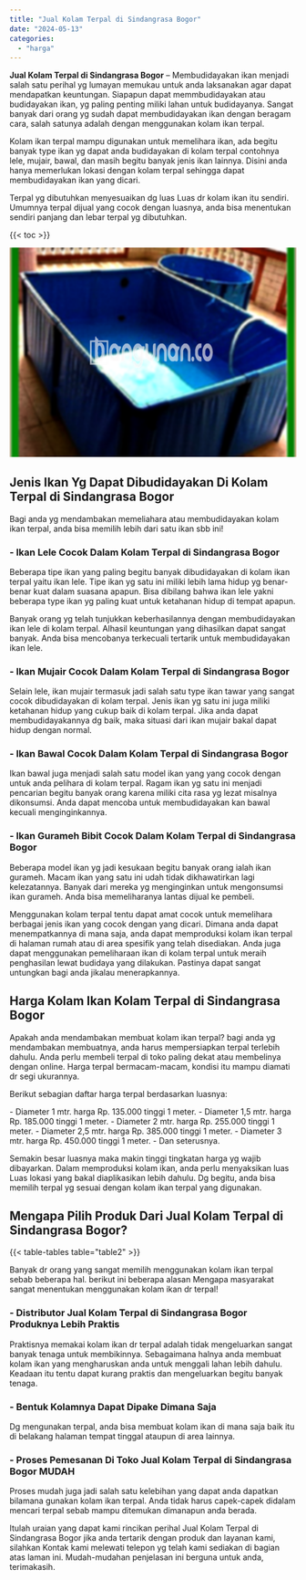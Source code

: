 ```yaml
---
title: "Jual Kolam Terpal di Sindangrasa Bogor"
date: "2024-05-13"
categories: 
  - "harga"
---
```


**Jual Kolam Terpal di Sindangrasa Bogor** – Membudidayakan ikan menjadi salah satu perihal yg lumayan memukau untuk anda laksanakan agar dapat mendapatkan keuntungan. Siapapun dapat memmbudidayakan atau budidayakan ikan, yg paling penting miliki lahan untuk budidayanya. Sangat banyak dari orang yg sudah dapat membudidayakan ikan dengan beragam cara, salah satunya adalah dengan menggunakan kolam ikan terpal.

Kolam ikan terpal mampu digunakan untuk memelihara ikan, ada begitu banyak type ikan yg dapat anda budidayakan di kolam terpal contohnya lele, mujair, bawal, dan masih begitu banyak jenis ikan lainnya. Disini anda hanya memerlukan lokasi dengan kolam terpal sehingga dapat membudidayakan ikan yang dicari.

Terpal yg dibutuhkan menyesuaikan dg luas Luas dr kolam ikan itu sendiri. Umumnya terpal dijual yang cocok dengan luasnya, anda bisa menentukan sendiri panjang dan lebar terpal yg dibutuhkan.

{{< toc >}}

![Jual Kolam Terpal di Sindangrasa Bogor](/images/jual-kolam-terpal-26.png)

## Jenis Ikan Yg Dapat Dibudidayakan Di Kolam Terpal di Sindangrasa Bogor

Bagi anda yg mendambakan memeliahara atau membudidayakan kolam ikan terpal, anda bisa memilih lebih dari satu ikan sbb ini!

### \- Ikan Lele Cocok Dalam Kolam Terpal di Sindangrasa Bogor

Beberapa tipe ikan yang paling begitu banyak dibudidayakan di kolam ikan terpal yaitu ikan lele. Tipe ikan yg satu ini miliki lebih lama hidup yg benar-benar kuat dalam suasana apapun. Bisa dibilang bahwa ikan lele yakni beberapa type ikan yg paling kuat untuk ketahanan hidup di tempat apapun.

Banyak orang yg telah tunjukkan keberhasilannya dengan membudidayakan ikan lele di kolam terpal. Alhasil keuntungan yang dihasilkan dapat sangat banyak. Anda bisa mencobanya terkecuali tertarik untuk membudidayakan ikan lele.

### \- Ikan Mujair Cocok Dalam Kolam Terpal di Sindangrasa Bogor

Selain lele, ikan mujair termasuk jadi salah satu type ikan tawar yang sangat cocok dibudidayakan di kolam terpal. Jenis ikan yg satu ini juga miliki ketahanan hidup yang cukup baik di kolam terpal. Jika anda dapat membudidayakannya dg baik, maka situasi dari ikan mujair bakal dapat hidup dengan normal.

### \- Ikan Bawal Cocok Dalam Kolam Terpal di Sindangrasa Bogor

Ikan bawal juga menjadi salah satu model ikan yang yang cocok dengan untuk anda pelihara di kolam terpal. Ragam ikan yg satu ini menjadi pencarian begitu banyak orang karena miliki cita rasa yg lezat misalnya dikonsumsi. Anda dapat mencoba untuk membudidayakan kan bawal kecuali menginginkannya.

### \- Ikan Gurameh Bibit Cocok Dalam Kolam Terpal di Sindangrasa Bogor

Beberapa model ikan yg jadi kesukaan begitu banyak orang ialah ikan gurameh. Macam ikan yang satu ini udah tidak dikhawatirkan lagi kelezatannya. Banyak dari mereka yg menginginkan untuk mengonsumsi ikan gurameh. Anda bisa memeliharanya lantas dijual ke pembeli.

Menggunakan kolam terpal tentu dapat amat cocok untuk memelihara berbagai jenis ikan yang cocok dengan yang dicari. Dimana anda dapat menempatkannya di mana saja, anda dapat memproduksi kolam ikan terpal di halaman rumah atau di area spesifik yang telah disediakan. Anda juga dapat menggunakan pemeliharaan ikan di kolam terpal untuk meraih penghasilan lewat budidaya yang dilakukan. Pastinya dapat sangat untungkan bagi anda jikalau menerapkannya.

## Harga Kolam Ikan Kolam Terpal di Sindangrasa Bogor

Apakah anda mendambakan membuat kolam ikan terpal? bagi anda yg mendambakan membuatnya, anda harus mempersiapkan terpal terlebih dahulu. Anda perlu membeli terpal di toko paling dekat atau membelinya dengan online. Harga terpal bermacam-macam, kondisi itu mampu diamati dr segi ukurannya.

Berikut sebagian daftar harga terpal berdasarkan luasnya:

\- Diameter 1 mtr. harga Rp. 135.000 tinggi 1 meter. - Diameter 1,5 mtr. harga Rp. 185.000 tinggi 1 meter. - Diameter 2 mtr. harga Rp. 255.000 tinggi 1 meter. - Diameter 2,5 mtr. harga Rp. 385.000 tinggi 1 meter. - Diameter 3 mtr. harga Rp. 450.000 tinggi 1 meter. - Dan seterusnya.

Semakin besar luasnya maka makin tinggi tingkatan harga yg wajib dibayarkan. Dalam memproduksi kolam ikan, anda perlu menyaksikan luas Luas lokasi yang bakal diaplikasikan lebih dahulu. Dg begitu, anda bisa memilih terpal yg sesuai dengan kolam ikan terpal yang digunakan.

## Mengapa Pilih Produk Dari Jual Kolam Terpal di Sindangrasa Bogor?

{{< table-tables table="table2" >}}

Banyak dr orang yang sangat memilih menggunakan kolam ikan terpal sebab beberapa hal. berikut ini beberapa alasan Mengapa masyarakat sangat menentukan menggunakan kolam ikan dr terpal!

### \- Distributor Jual Kolam Terpal di Sindangrasa Bogor Produknya Lebih Praktis

Praktisnya memakai kolam ikan dr terpal adalah tidak mengeluarkan sangat banyak tenaga untuk membikinnya. Sebagaimana halnya anda membuat kolam ikan yang mengharuskan anda untuk menggali lahan lebih dahulu. Keadaan itu tentu dapat kurang praktis dan mengeluarkan begitu banyak tenaga.

### \- Bentuk Kolamnya Dapat Dipake Dimana Saja

Dg mengunakan terpal, anda bisa membuat kolam ikan di mana saja baik itu di belakang halaman tempat tinggal ataupun di area lainnya.

### \- Proses Pemesanan Di Toko Jual Kolam Terpal di Sindangrasa Bogor MUDAH

Proses mudah juga jadi salah satu kelebihan yang dapat anda dapatkan bilamana gunakan kolam ikan terpal. Anda tidak harus capek-capek didalam mencari terpal sebab mampu ditemukan dimanapun anda berada.

Itulah uraian yang dapat kami rincikan perihal Jual Kolam Terpal di Sindangrasa Bogor jika anda tertarik dengan produk dan layanan kami, silahkan Kontak kami melewati telepon yg telah kami sediakan di bagian atas laman ini. Mudah-mudahan penjelasan ini berguna untuk anda, terimakasih.
